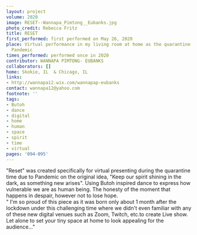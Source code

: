 ```yaml
---
layout: project
volume: 2020
image: RESET--Wannapa_Pimtong__Eubanks.jpg
photo_credit: Rebecca Fritz
title: RESET
first_performed: first performed on May 26, 2020
place: Virtual performance in my living room at home as the quarantine time due to
  Pandemic
times_performed: performed once in 2020
contributor: WANNAPA PIMTONG- EUBANKS
collaborators: []
home: Skokie, IL  & Chicago, IL
links:
- http://wannapa12.wix.com/wannapap-eubanks
contact: wannapa12@yahoo.com
footnote: ''
tags:
- Butoh
- dance
- digital
- home
- human
- space
- spirit
- time
- virtual
pages: '094-095'
---
```



"Reset" was created specifically for virtual presenting during the quarantine time due to Pandemic on the original idea, "Keep our spirit shining in the dark, as something new arises". Using Butoh inspired dance to express how vulnerable we are as human being. The honesty of the moment that happens in despair, however not to lose hope.  
" I'm so proud of this piece as it was born only about 1 month after the lockdown under this challenging time where we didn't even familiar with any of these new digital venues such as Zoom, Twitch, etc.to create Live show. Let alone to set your tiny space at home to look appealing for the audience..."
